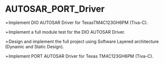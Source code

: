 # AUTOSAR_PORT_Driver

➢Implement DIO AUTOSAR Driver for TexasTM4C123GH6PM (Tiva-C).

➢Implement a full module test for the DIO AUTOSAR Driver.

➢Design and implement the full project using Software Layered architecture (Dynamic and Static Design).

➢Implement PORT AUTOSAR Driver for Texas TM4C123GH6PM (Tiva-C).
